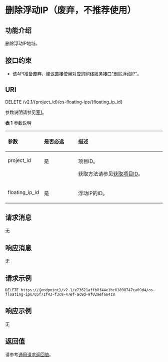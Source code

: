 # 删除浮动IP（废弃，不推荐使用）<a name="ZH-CN_TOPIC_0065820819"></a>

## 功能介绍<a name="zh-cn_topic_0057972674_section41330139"></a>

删除浮动IP地址。

## 接口约束<a name="zh-cn_topic_0057972674_section59406944"></a>

-   该API准备废弃，建议直接使用对应的网络服务接口["删除浮动IP"](https://support.huaweicloud.com/api-vpc/vpc_floatingiP_0005.html)。

## URI<a name="zh-cn_topic_0057972674_section36426933"></a>

DELETE /v2.1/\{project\_id\}/os-floating-ips/\{floating\_ip\_id\}

参数说明请参见[表1](#zh-cn_topic_0057972674_table32475667)。

**表 1**  参数说明

<a name="zh-cn_topic_0057972674_table32475667"></a>
<table><thead align="left"><tr id="zh-cn_topic_0057972674_row44937496"><th class="cellrowborder" valign="top" width="22.24%" id="mcps1.2.4.1.1"><p id="p5187119"><a name="p5187119"></a><a name="p5187119"></a>参数</p>
</th>
<th class="cellrowborder" valign="top" width="21.87%" id="mcps1.2.4.1.2"><p id="p17503500"><a name="p17503500"></a><a name="p17503500"></a>是否必选</p>
</th>
<th class="cellrowborder" valign="top" width="55.88999999999999%" id="mcps1.2.4.1.3"><p id="p8497414"><a name="p8497414"></a><a name="p8497414"></a>描述</p>
</th>
</tr>
</thead>
<tbody><tr id="zh-cn_topic_0057972674_row1664874"><td class="cellrowborder" valign="top" width="22.24%" headers="mcps1.2.4.1.1 "><p id="zh-cn_topic_0057972674_p637140"><a name="zh-cn_topic_0057972674_p637140"></a><a name="zh-cn_topic_0057972674_p637140"></a>project_id</p>
</td>
<td class="cellrowborder" valign="top" width="21.87%" headers="mcps1.2.4.1.2 "><p id="zh-cn_topic_0057972674_p51608407"><a name="zh-cn_topic_0057972674_p51608407"></a><a name="zh-cn_topic_0057972674_p51608407"></a>是</p>
</td>
<td class="cellrowborder" valign="top" width="55.88999999999999%" headers="mcps1.2.4.1.3 "><p id="p37593705"><a name="p37593705"></a><a name="p37593705"></a>项目ID。</p>
<p id="p1180512217438"><a name="p1180512217438"></a><a name="p1180512217438"></a>获取方法请参见<a href="获取项目ID.md">获取项目ID</a>。</p>
</td>
</tr>
<tr id="zh-cn_topic_0057972674_row102094505165"><td class="cellrowborder" valign="top" width="22.24%" headers="mcps1.2.4.1.1 "><p id="zh-cn_topic_0057972674_p620919503165"><a name="zh-cn_topic_0057972674_p620919503165"></a><a name="zh-cn_topic_0057972674_p620919503165"></a>floating_ip_id</p>
</td>
<td class="cellrowborder" valign="top" width="21.87%" headers="mcps1.2.4.1.2 "><p id="zh-cn_topic_0057972674_p32091350111612"><a name="zh-cn_topic_0057972674_p32091350111612"></a><a name="zh-cn_topic_0057972674_p32091350111612"></a>是</p>
</td>
<td class="cellrowborder" valign="top" width="55.88999999999999%" headers="mcps1.2.4.1.3 "><p id="zh-cn_topic_0057972674_p2209205020164"><a name="zh-cn_topic_0057972674_p2209205020164"></a><a name="zh-cn_topic_0057972674_p2209205020164"></a>浮动IP的ID。</p>
</td>
</tr>
</tbody>
</table>

## 请求消息<a name="zh-cn_topic_0057972674_section64900454"></a>

无

## 响应消息<a name="zh-cn_topic_0057972674_section47233174"></a>

无

## 请求示例<a name="zh-cn_topic_0057972674_section22445387"></a>

```
DELETE https://{endpoint}/v2.1/e73621affb8f44e1bc01898747ca09d4/os-floating-ips/05f71f43-f3c9-47ef-ac8d-9f02aef66418
```

## 响应示例<a name="section38161942204920"></a>

无

## 返回值<a name="zh-cn_topic_0092803065_zh-cn_topic_0020212692_section22960139"></a>

请参考[通用请求返回值](通用请求返回值.md)。

